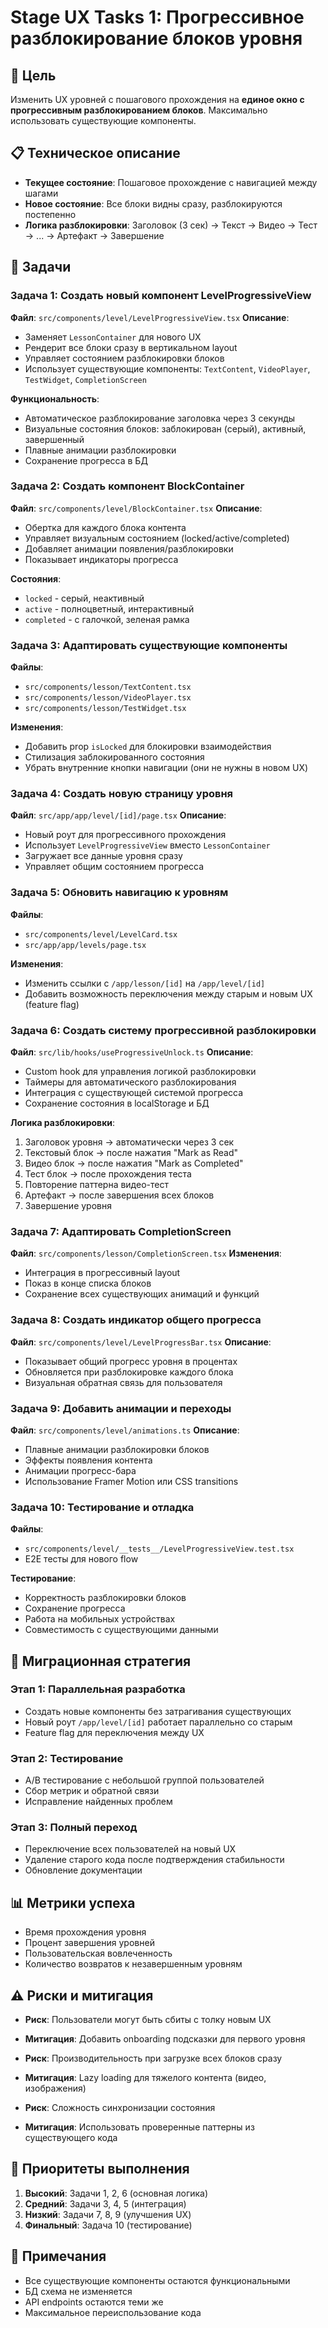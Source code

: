 # Stage UX Tasks 1: Прогрессивное разблокирование блоков уровня

## 🎯 Цель
Изменить UX уровней с пошагового прохождения на **единое окно с прогрессивным разблокированием блоков**. Максимально использовать существующие компоненты.

## 📋 Техническое описание
- **Текущее состояние**: Пошаговое прохождение с навигацией между шагами
- **Новое состояние**: Все блоки видны сразу, разблокируются постепенно
- **Логика разблокировки**: Заголовок (3 сек) → Текст → Видео → Тест → ... → Артефакт → Завершение

## 🔧 Задачи

### Задача 1: Создать новый компонент LevelProgressiveView
**Файл**: `src/components/level/LevelProgressiveView.tsx`
**Описание**: 
- Заменяет `LessonContainer` для нового UX
- Рендерит все блоки сразу в вертикальном layout
- Управляет состоянием разблокировки блоков
- Использует существующие компоненты: `TextContent`, `VideoPlayer`, `TestWidget`, `CompletionScreen`

**Функциональность**:
- Автоматическое разблокирование заголовка через 3 секунды
- Визуальные состояния блоков: заблокирован (серый), активный, завершенный
- Плавные анимации разблокировки
- Сохранение прогресса в БД

### Задача 2: Создать компонент BlockContainer
**Файл**: `src/components/level/BlockContainer.tsx`
**Описание**:
- Обертка для каждого блока контента
- Управляет визуальным состоянием (locked/active/completed)
- Добавляет анимации появления/разблокировки
- Показывает индикаторы прогресса

**Состояния**:
- `locked` - серый, неактивный
- `active` - полноцветный, интерактивный  
- `completed` - с галочкой, зеленая рамка

### Задача 3: Адаптировать существующие компоненты
**Файлы**: 
- `src/components/lesson/TextContent.tsx`
- `src/components/lesson/VideoPlayer.tsx` 
- `src/components/lesson/TestWidget.tsx`

**Изменения**:
- Добавить prop `isLocked` для блокировки взаимодействия
- Стилизация заблокированного состояния
- Убрать внутренние кнопки навигации (они не нужны в новом UX)

### Задача 4: Создать новую страницу уровня
**Файл**: `src/app/app/level/[id]/page.tsx`
**Описание**:
- Новый роут для прогрессивного прохождения
- Использует `LevelProgressiveView` вместо `LessonContainer`
- Загружает все данные уровня сразу
- Управляет общим состоянием прогресса

### Задача 5: Обновить навигацию к уровням
**Файлы**:
- `src/components/level/LevelCard.tsx`
- `src/app/app/levels/page.tsx`

**Изменения**:
- Изменить ссылки с `/app/lesson/[id]` на `/app/level/[id]`
- Добавить возможность переключения между старым и новым UX (feature flag)

### Задача 6: Создать систему прогрессивной разблокировки
**Файл**: `src/lib/hooks/useProgressiveUnlock.ts`
**Описание**:
- Custom hook для управления логикой разблокировки
- Таймеры для автоматического разблокирования
- Интеграция с существующей системой прогресса
- Сохранение состояния в localStorage и БД

**Логика разблокировки**:
1. Заголовок уровня → автоматически через 3 сек
2. Текстовый блок → после нажатия "Mark as Read"
3. Видео блок → после нажатия "Mark as Completed"
4. Тест блок → после прохождения теста
5. Повторение паттерна видео-тест
6. Артефакт → после завершения всех блоков
7. Завершение уровня

### Задача 7: Адаптировать CompletionScreen
**Файл**: `src/components/lesson/CompletionScreen.tsx`
**Изменения**:
- Интеграция в прогрессивный layout
- Показ в конце списка блоков
- Сохранение всех существующих анимаций и функций

### Задача 8: Создать индикатор общего прогресса
**Файл**: `src/components/level/LevelProgressBar.tsx`
**Описание**:
- Показывает общий прогресс уровня в процентах
- Обновляется при разблокировке каждого блока
- Визуальная обратная связь для пользователя

### Задача 9: Добавить анимации и переходы
**Файл**: `src/components/level/animations.ts`
**Описание**:
- Плавные анимации разблокировки блоков
- Эффекты появления контента
- Анимации прогресс-бара
- Использование Framer Motion или CSS transitions

### Задача 10: Тестирование и отладка
**Файлы**: 
- `src/components/level/__tests__/LevelProgressiveView.test.tsx`
- E2E тесты для нового flow

**Тестирование**:
- Корректность разблокировки блоков
- Сохранение прогресса
- Работа на мобильных устройствах
- Совместимость с существующими данными

## 🔄 Миграционная стратегия

### Этап 1: Параллельная разработка
- Создать новые компоненты без затрагивания существующих
- Новый роут `/app/level/[id]` работает параллельно со старым
- Feature flag для переключения между UX

### Этап 2: Тестирование
- A/B тестирование с небольшой группой пользователей
- Сбор метрик и обратной связи
- Исправление найденных проблем

### Этап 3: Полный переход
- Переключение всех пользователей на новый UX
- Удаление старого кода после подтверждения стабильности
- Обновление документации

## 📊 Метрики успеха
- Время прохождения уровня
- Процент завершения уровней
- Пользовательская вовлеченность
- Количество возвратов к незавершенным уровням

## ⚠️ Риски и митигация
- **Риск**: Пользователи могут быть сбиты с толку новым UX
- **Митигация**: Добавить onboarding подсказки для первого уровня

- **Риск**: Производительность при загрузке всех блоков сразу
- **Митигация**: Lazy loading для тяжелого контента (видео, изображения)

- **Риск**: Сложность синхронизации состояния
- **Митигация**: Использовать проверенные паттерны из существующего кода

## 🎯 Приоритеты выполнения
1. **Высокий**: Задачи 1, 2, 6 (основная логика)
2. **Средний**: Задачи 3, 4, 5 (интеграция)
3. **Низкий**: Задачи 7, 8, 9 (улучшения UX)
4. **Финальный**: Задача 10 (тестирование)

## 📝 Примечания
- Все существующие компоненты остаются функциональными
- БД схема не изменяется
- API endpoints остаются теми же
- Максимальное переиспользование кода
